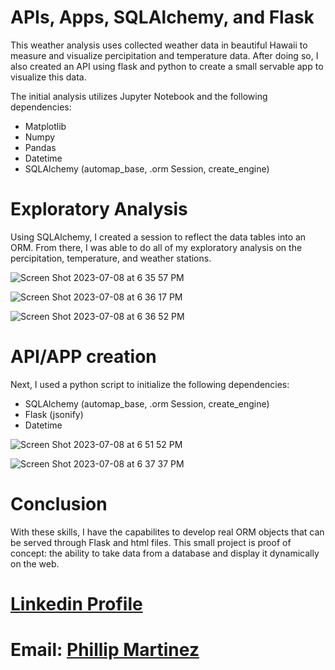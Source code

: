 # APIs, Apps, SQLAlchemy, and Flask
This weather analysis uses collected weather data in beautiful Hawaii to measure and visualize percipitation and temperature data. After doing so, I also created an API using flask and python to create a small servable app to visualize this data.

The initial analysis utilizes Jupyter Notebook and the following dependencies:
- Matplotlib
- Numpy
- Pandas
- Datetime
- SQLAlchemy (automap_base, .orm Session, create_engine)

# Exploratory Analysis
Using SQLAlchemy, I created a session to reflect the data tables into an ORM. From there, I was able to do all of my exploratory analysis on the percipitation, temperature, and weather stations. 

![Screen Shot 2023-07-08 at 6 35 57 PM](https://github.com/Phil-Mart/sqlalchemy/assets/120279988/985ce438-9d69-457e-ae57-67bc82178248)

![Screen Shot 2023-07-08 at 6 36 17 PM](https://github.com/Phil-Mart/sqlalchemy/assets/120279988/4e27df99-7db5-408b-b0b5-aa7bce9917be)

![Screen Shot 2023-07-08 at 6 36 52 PM](https://github.com/Phil-Mart/sqlalchemy/assets/120279988/0396f410-7125-4477-8b75-a22677adb145)



# API/APP creation
Next, I used a python script to initialize the following dependencies:
- SQLAlchemy (automap_base, .orm Session, create_engine)
- Flask (jsonify)
- Datetime

 
![Screen Shot 2023-07-08 at 6 51 52 PM](https://github.com/Phil-Mart/sqlalchemy/assets/120279988/d48456c4-3c58-40fe-bbb7-5f8d28a6f53c)

![Screen Shot 2023-07-08 at 6 37 37 PM](https://github.com/Phil-Mart/sqlalchemy/assets/120279988/dfd947be-3181-47ab-b4cd-9c07e2b279ce)


# Conclusion
With these skills, I have the capabilites to develop real ORM objects that can be served through Flask and html files. This small project is proof of concept: the ability to take data from a database and display it dynamically on the web. 

# [Linkedin Profile](linkedin.com/in/phil-mart) 
# Email: [Phillip Martinez](PhillipMartinez@my.unt.edu) 
